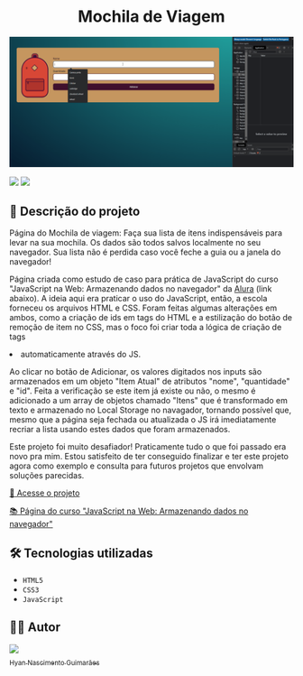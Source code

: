 <h1 align="center"> Mochila de Viagem </h1>

![](https://github.com/hyanguimaraes/Mochila_de_viagem/blob/main/Mochila_de_viagem.gif?raw=true#vitrinedev)

![](https://img.shields.io/github/forks/hyanguimaraes/Mochila_de_viagem?style=social) ![](https://img.shields.io/github/last-commit/hyanguimaraes/Mochila_de_viagem?style=plastic)

📝 Descrição do projeto
---
Página do Mochila de viagem: Faça sua lista de itens indispensáveis para levar na sua mochila. Os dados são todos salvos localmente no seu navegador. Sua lista não é perdida caso você feche a guia ou a janela do navegador!

Página criada como estudo de caso para prática de JavaScript do curso "JavaScript na Web: Armazenando dados no navegador" da [Alura](https://www.alura.com.br/) (link abaixo). A ideia aqui era praticar o uso do JavaScript, então, a escola forneceu os arquivos HTML e CSS. Foram feitas algumas alterações em ambos, como a criação de ids em tags do HTML e a estilização do botão de remoção de item no CSS, mas o foco foi criar toda a lógica de criação de tags <li> automaticamente através do JS.

Ao clicar no botão de Adicionar, os valores digitados nos inputs são armazenados em um objeto "Item Atual" de atributos "nome", "quantidade" e "id". Feita a verificação se este item já existe ou não, o mesmo é adicionado a um array de objetos chamado "Itens" que é transformado em texto e armazenado no Local Storage no navagador, tornando possível que, mesmo que a página seja fechada ou atualizada o JS irá imediatamente recriar a lista usando estes dados que foram armazenados.

Este projeto foi muito desafiador! Praticamente tudo o que foi passado era novo pra mim. Estou satisfeito de ter conseguido finalizar e ter este projeto agora como exemplo e consulta para futuros projetos que envolvam soluções parecidas.

[🔗 Acesse o projeto](https://hyanguimaraes.github.io/Mochila_de_viagem/)

[📚 Página do curso "JavaScript na Web: Armazenando dados no navegador"](https://cursos.alura.com.br/course/javascript-web-armazenando-dados-navegador)

🛠️ Tecnologias utilizadas
---
- ``HTML5``
- ``CSS3``
- ``JavaScript``

✍🏻 Autor
---
 [<img src="https://avatars.githubusercontent.com/u/112709798?s=400&u=bf197a3880a44c701b3303e07c052a74cb8d96b1&v=4" width=115><br><sub>Hyan Nascimento Guimarães</sub>](https://github.com/hyanguimaraes)